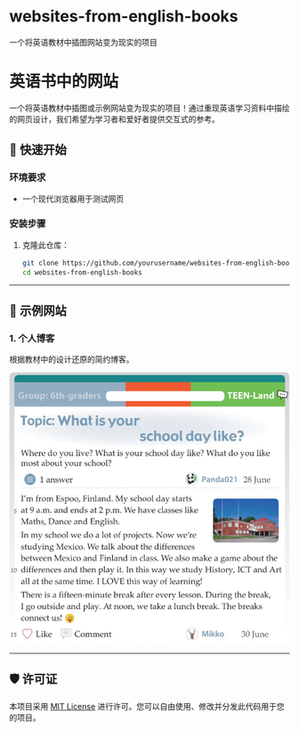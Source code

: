 # websites-from-english-books
一个将英语教材中插图网站变为现实的项目
# 英语书中的网站

一个将英语教材中插图或示例网站变为现实的项目！通过重现英语学习资料中描绘的网页设计，我们希望为学习者和爱好者提供交互式的参考。

## 🚀 快速开始

### 环境要求
- 一个现代浏览器用于测试网页

### 安装步骤
1. 克隆此仓库：
   ```bash
   git clone https://github.com/yourusername/websites-from-english-books.git
   cd websites-from-english-books
   ```

---

## 🎨 示例网站

### 1. **个人博客**
   根据教材中的设计还原的简约博客。

   ![截图](assets/example2.jpeg)

---

## 🛡 许可证

本项目采用 [MIT License](LICENSE) 进行许可。您可以自由使用、修改并分发此代码用于您的项目。
